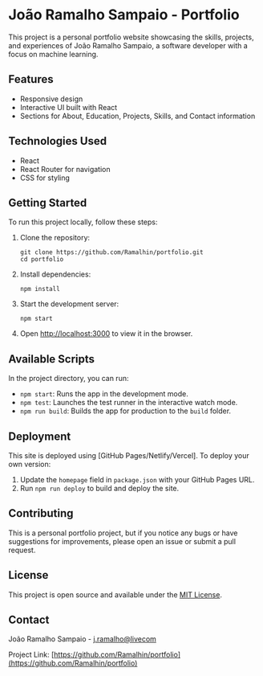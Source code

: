 # João Ramalho Sampaio - Portfolio

This project is a personal portfolio website showcasing the skills, projects, and experiences of João Ramalho Sampaio, a software developer with a focus on machine learning.

## Features

- Responsive design
- Interactive UI built with React
- Sections for About, Education, Projects, Skills, and Contact information

## Technologies Used

- React
- React Router for navigation
- CSS for styling

## Getting Started

To run this project locally, follow these steps:

1. Clone the repository:
   ```
   git clone https://github.com/Ramalhin/portfolio.git
   cd portfolio
   ```

2. Install dependencies:
   ```
   npm install
   ```

3. Start the development server:
   ```
   npm start
   ```

4. Open [http://localhost:3000](http://localhost:3000) to view it in the browser.

## Available Scripts

In the project directory, you can run:

- `npm start`: Runs the app in the development mode.
- `npm test`: Launches the test runner in the interactive watch mode.
- `npm run build`: Builds the app for production to the `build` folder.

## Deployment

This site is deployed using [GitHub Pages/Netlify/Vercel]. To deploy your own version:

1. Update the `homepage` field in `package.json` with your GitHub Pages URL.
2. Run `npm run deploy` to build and deploy the site.

## Contributing

This is a personal portfolio project, but if you notice any bugs or have suggestions for improvements, please open an issue or submit a pull request.

## License

This project is open source and available under the [MIT License](LICENSE).

## Contact

João Ramalho Sampaio - [j.ramalho@livecom](mailto:j.ramalho@livecom)

Project Link: [https://github.com/Ramalhin/portfolio](https://github.com/Ramalhin/portfolio)